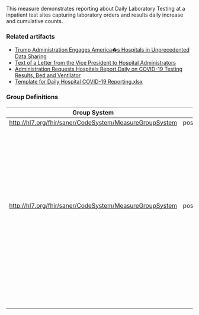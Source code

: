 
<p>This measure demonstrates reporting about Daily Laboratory Testing at a inpatient test sites capturing laboratory orders and results daily increase and cumulative counts.</p>

<div>
<h3>Related artifacts</h3>

<ul>
<li><a href='https://www.cms.gov/newsroom/press-releases/trump-administration-engages-americas-hospitals-unprecedented-data-sharing'>Trump Administration Engages America�s Hospitals in Unprecedented Data Sharing
<li><a href='https://www.whitehouse.gov/briefings-statements/text-letter-vice-president-hospital-administrators/'>Text of a Letter from the Vice President to Hospital Administrators</a></li>
<li><a href='https://www.aha.org/advisory/2020-03-30-coronavirus-update-administration-requests-hospitals-report-daily-covid-19'>Administration Requests Hospitals Report Daily on COVID-19 Testing Results, Bed and Ventilator</a></li>
<li><a href='https://images.magnetmail.net/images/clients/AHA_MCHF/attach/2020/March/0330/Template_for_Daily_Hospital_COVID19_Reporting.xlsx'>Template for Daily Hospital COVID-19 Reporting.xlsx</a></li>
</ul>

<div>
<h3>Group Definitions</h3>

Group System|Group Code|Population System|Population Code
------------|----------|-----------------|---------------
http://hl7.org/fhir/saner/CodeSystem/MeasureGroupSystem|positiveIncreasePercent|<nobr/>|<nobr/>
<nobr/>|<nobr/>|http://hl7.org/fhir/saner/CodeSystem/MeasuredValues<br/>http://terminology.hl7.org/CodeSystem/measure-population|totalOrdersIncrease<br/>initial-population
<nobr/>|<nobr/>|http://hl7.org/fhir/saner/CodeSystem/MeasuredValues<br/>http://terminology.hl7.org/CodeSystem/measure-population|totalTestResultsIncrease<br/>denominator
<nobr/>|<nobr/>|http://hl7.org/fhir/saner/CodeSystem/MeasuredValues<br/>http://terminology.hl7.org/CodeSystem/measure-population|positiveIncrease<br/>numerator
http://hl7.org/fhir/saner/CodeSystem/MeasureGroupSystem|positivePercent|<nobr/>|<nobr/>
<nobr/>|<nobr/>|http://hl7.org/fhir/saner/CodeSystem/MeasuredValues<br/>http://terminology.hl7.org/CodeSystem/measure-population|totalOrders<br/>initial-population
<nobr/>|<nobr/>|http://hl7.org/fhir/saner/CodeSystem/MeasuredValues<br/>http://terminology.hl7.org/CodeSystem/measure-population|totalTestResults<br/>denominator
<nobr/>|<nobr/>|http://hl7.org/fhir/saner/CodeSystem/MeasuredValues<br/>http://terminology.hl7.org/CodeSystem/measure-population|positive<br/>numerator
<nobr/>|<nobr/>|http://hl7.org/fhir/saner/CodeSystem/MeasuredValues<br/>http://terminology.hl7.org/CodeSystem/measure-population|rejected<br/>denominator-exclusion
